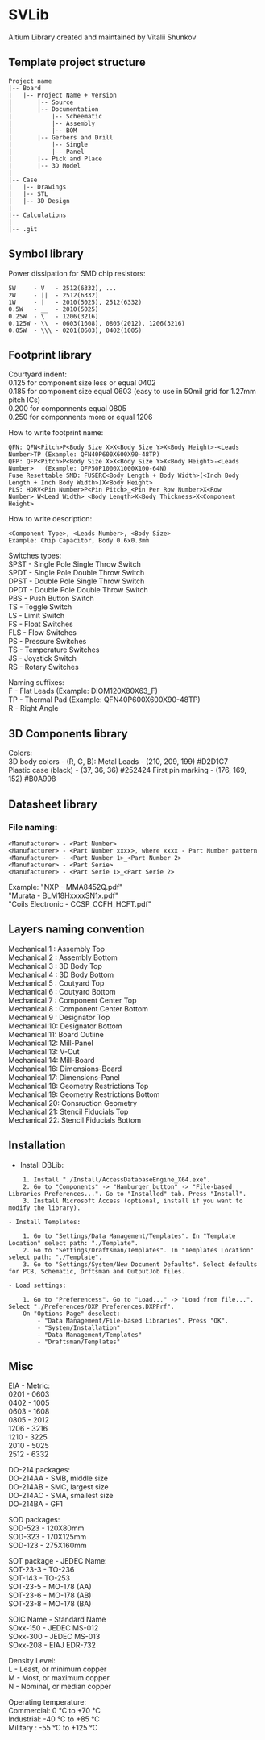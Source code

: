 # SVLib
Altium Library created and maintained by Vitalii Shunkov

## Template project structure
    Project name  
    |-- Board  
    |   |-- Project Name + Version  
    |       |-- Source  
    |       |-- Documentation  
    |           |-- Scheematic  
    |           |-- Assembly  
    |           |-- BOM  
    |       |-- Gerbers and Drill  
    |           |-- Single  
    |           |-- Panel  
    |       |-- Pick and Place  
    |       |-- 3D Model  
    |  
    |-- Case  
    |   |-- Drawings  
    |   |-- STL  
    |   |-- 3D Design  
    |  
    |-- Calculations  
    |  
    |-- .git  

## Symbol library
Power dissipation for SMD chip resistors:  

    5W     - V   - 2512(6332), ...  
    2W     - ||  - 2512(6332)  
    1W     - |   - 2010(5025), 2512(6332)  
    0.5W   - __  - 2010(5025)  
    0.25W  - \   - 1206(3216)  
    0.125W - \\  - 0603(1608), 0805(2012), 1206(3216)  
    0.05W  - \\\ - 0201(0603), 0402(1005)  

## Footprint library
Courtyard indent:  
0.125 for component size less or equal 0402  
0.185 for component size equal         0603 (easy to use in 50mil grid for 1.27mm pitch ICs)  
0.200 for componnents equal            0805  
0.250 for componnents more or equal    1206  

How to write footprint name:  

    QFN: QFN<Pitch>P<Body Size X>X<Body Size Y>X<Body Height>-<Leads Number>TP (Example: QFN40P600X600X90-48TP)  
    QFP: QFP<Pitch>P<Body Size X>X<Body Size Y>X<Body Height>-<Leads Number>   (Example: QFP50P1000X1000X100-64N)  
    Fuse Resettable SMD: FUSERC<Body Length + Body Width>(<Inch Body Length + Inch Body Width>)X<Body Height>  
    PLS: HDRV<Pin Number>P<Pin Pitch>_<Pin Per Row Number>X<Row Number>_W<Lead Width>_<Body Length>X<Body Thickness>X<Component Height>  

How to write description:  

    <Component Type>, <Leads Number>, <Body Size>  
    Example: Chip Capacitor, Body 0.6x0.3mm  

Switches types:  
SPST - Single Pole Single Throw Switch  
SPDT - Single Pole Double Throw Switch  
DPST - Double Pole Single Throw Switch  
DPDT - Double Pole Double Throw Switch  
PBS  - Push Button Switch  
TS   - Toggle Switch  
LS   - Limit Switch  
FS   - Float Switches  
FLS  - Flow Switches  
PS   - Pressure Switches  
TS   - Temperature Switches  
JS   - Joystick Switch  
RS   - Rotary Switches  

Naming suffixes:  
F  - Flat Leads  (Example: DIOM120X80X63_F)  
TP - Thermal Pad (Example: QFN40P600X600X90-48TP)  
R  - Right Angle  

## 3D Components library  
Colors:  
3D body colors       - (R,   G,   B): 
Metal Leads          - (210, 209, 199)  #D2D1C7  
Plastic case (black) - (37, 36, 36)     #252424
First  pin marking   - (176, 169, 152)  #B0A998

## Datasheet library  
### File naming:  

    <Manufacturer> - <Part Number>  
    <Manufacturer> - <Part Number xxxx>, where xxxx - Part Number pattern  
    <Manufacturer> - <Part Number 1>_<Part Number 2>  
    <Manufacturer> - <Part Serie>  
    <Manufacturer> - <Part Serie 1>_<Part Serie 2>  

Example: "NXP - MMA8452Q.pdf"  
         "Murata - BLM18HxxxxSN1x.pdf"  
         "Coils Electronic - CCSP_CCFH_HCFT.pdf"  

## Layers naming convention  
Mechanical 1 : Assembly Top  
Mechanical 2 : Assembly Bottom  
Mechanical 3 : 3D Body Top  
Mechanical 4 : 3D Body Bottom  
Mechanical 5 : Coutyard Top  
Mechanical 6 : Coutyard Bottom  
Mechanical 7 : Component Center Top  
Mechanical 8 : Component Center Bottom  
Mechanical 9 : Designator Top  
Mechanical 10: Designator Bottom  
Mechanical 11: Board Outline  
Mechanical 12: Mill-Panel  
Mechanical 13: V-Cut  
Mechanical 14: Mill-Board  
Mechanical 16: Dimensions-Board  
Mechanical 17: Dimensions-Panel  
Mechanical 18: Geometry Restrictions Top  
Mechanical 19: Geometry Restrictions Bottom  
Mechanical 20: Consruction Geometry  
Mechanical 21: Stencil Fiducials Top  
Mechanical 22: Stencil Fiducials Bottom  

## Installation  
- Install DBLib:  
```
    1. Install "./Install/AccessDatabaseEngine_X64.exe".  
    2. Go to "Components" -> "Hamburger button" -> "File-based Libraries Preferences...". Go to "Installed" tab. Press "Install".  
    3. Install Microsoft Access (optional, install if you want to modify the library).  

- Install Templates:  

    1. Go to "Settings/Data Management/Templates". In "Template Location" select path: "./Template".  
    2. Go to "Settings/Draftsman/Templates". In "Templates Location" select path: "./Template".  
    3. Go to "Settings/System/New Document Defaults". Select defaults for PCB, Schematic, Drftsman and OutputJob files.  

- Load settings:  

    1. Go to "Preferencess". Go to "Load..." -> "Load from file...". Select "./Preferences/DXP_Preferences.DXPPrf".  
    On "Options Page" deselect:  
        - "Data Management/File-based Libraries". Press "OK".  
        - "System/Installation"  
        - "Data Management/Templates"  
        - "Draftsman/Templates"  
```

## Misc
EIA  - Metric:  
0201 - 0603  
0402 - 1005                 
0603 - 1608                  
0805 - 2012                    
1206 - 3216                  
1210 - 3225             
2010 - 5025                  
2512 - 6332  

DO-214 packages:  
DO-214AA - SMB, middle size  
DO-214AB - SMC, largest size  
DO-214AC - SMA, smallest size  
DO-214BA - GF1  

SOD packages:  
SOD-523 - 120X80mm  
SOD-323 - 170X125mm  
SOD-123 - 275X160mm  

SOT package - JEDEC Name:  
SOT-23-3    - TO-236  
SOT-143     - TO-253  
SOT-23-5    - MO-178 (AA)  
SOT-23-6    - MO-178 (AB)  
SOT-23-8    - MO-178 (BA)  

SOIC Name - Standard Name  
SOxx-150  - JEDEC MS-012  
SOxx-300  - JEDEC MS-013  
SOxx-208  - EIAJ EDR-732  

Density Level:  
L - Least, or minimum copper  
M - Most, or maximum copper  
N - Nominal, or median copper     

Operating temperature:  
Commercial:   0 °C to +70 °C  
Industrial: -40 °C to +85 °C  
Military  : -55 °C to +125 °C  

        

